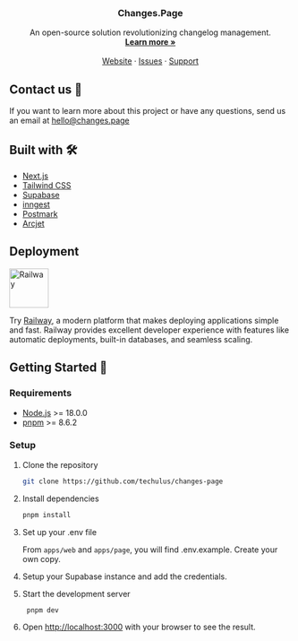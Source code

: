 <p align="center" style="margin-top: 120px">

  <h3 align="center">Changes.Page</h3>

  <p align="center">
    An open-source solution revolutionizing changelog management.
    <br />
    <a href="https://changes.page"><strong>Learn more »</strong></a>
    <br />
    <br />
    <a href="https://changes.page">Website</a>
    ·
    <a href="https://github.com/techulus/changes-page/issues">Issues</a>
    ·
    <a href="https://techulus.atlassian.net/servicedesk/customer/portal/1">Support</a>
  </p>
</p>

## Contact us 💌

If you want to learn more about this project or have any questions, send us an email at [hello@changes.page](mailto:hello@changes.page)

## Built with 🛠️

- [Next.js](https://nextjs.org/)
- [Tailwind CSS](https://tailwindcss.com/)
- [Supabase](https://supabase.com)
- [inngest](https://www.inngest.com)
- [Postmark](https://postmarkapp.com)
- [Arcjet](https://arcjet.com)

## Deployment

<a href="https://railway.com?referralCode=techulus">
  <img src="https://railway.com/brand/logotype-light.png" alt="Railway" height="70" />
</a>

Try [Railway](https://railway.com?referralCode=techulus), a modern platform that makes deploying applications simple and fast. Railway provides excellent developer experience with features like automatic deployments, built-in databases, and seamless scaling.

## Getting Started 🚀

### Requirements

- [Node.js](https://nodejs.org/en/) >= 18.0.0
- [pnpm](https://pnpm.io/) >= 8.6.2

### Setup

1. Clone the repository

   ```sh
   git clone https://github.com/techulus/changes-page
   ```

2. Install dependencies

   ```sh
   pnpm install
   ```

3. Set up your .env file

   From `apps/web` and `apps/page`, you will find .env.example. Create your own copy.

4. Setup your Supabase instance and add the credentials.

5. Start the development server

   ```sh
    pnpm dev
   ```

6. Open [http://localhost:3000](http://localhost:3000) with your browser to see
   the result.
